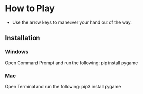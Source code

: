 # How to Play
- Use the arrow keys to maneuver your hand out of the way.

## Installation

### Windows
Open Command Prompt and run the following:
pip install pygame

### Mac
Open Terminal and run the following:
pip3 install pygame




